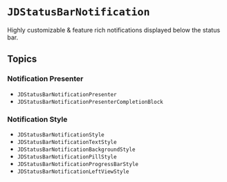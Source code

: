 # ``JDStatusBarNotification``

Highly customizable & feature rich notifications displayed below the status bar. 

<!--## Overview-->

## Topics

### Notification Presenter

- ``JDStatusBarNotificationPresenter``
- ``JDStatusBarNotificationPresenterCompletionBlock``

### Notification Style

- ``JDStatusBarNotificationStyle``
- ``JDStatusBarNotificationTextStyle``
- ``JDStatusBarNotificationBackgroundStyle``
- ``JDStatusBarNotificationPillStyle``
- ``JDStatusBarNotificationProgressBarStyle``
- ``JDStatusBarNotificationLeftViewStyle``
